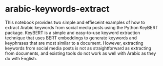 # arabic-keywords-extract
This notebook provides two simple and effieceint examples of how to extract Arabic keywords from social media posts using the Python KeyBERT package. KeyBERT is a simple and easy-to-use keyword extraction technique that uses BERT embeddings to generate keywords and keyphrases that are most similar to a document. However, extracting keywords from social media posts is not as straightforward as extracting from documents, and existing tools do not work as well with Arabic as they do with English.
